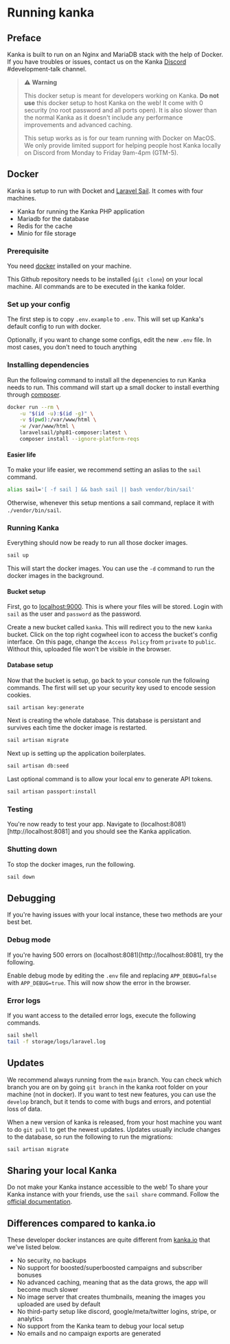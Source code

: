 # Running kanka

## Preface

Kanka is built to run on an Nginx and MariaDB stack with the help of Docker. If you have troubles or issues, contact us on the Kanka [Discord](https://discord.gg/rhsyZJ4) #development-talk channel.

> :warning: **Warning**
>
> This docker setup is meant for developers working on Kanka. **Do not use** this docker setup to host Kanka on the web! It come with 0 security (no root password and all ports open). It is also slower than the normal Kanka as it doesn't include any performance improvements and advanced caching.
>
> This setup works as is for our team running with Docker on MacOS. We only provide limited support for helping people host Kanka locally on Discord from Monday to Friday 9am-4pm (GTM-5).


## Docker

Kanka is setup to run with Docket and [Laravel Sail](https://laravel.com/8.x/sail). It comes with four machines.
* Kanka for running the Kanka PHP application
* Mariadb for the database
* Redis for the cache
* Minio for file storage

### Prerequisite
You need [docker](https://www.docker.com/) installed on your machine.

This Github repository needs to be installed (`git clone`) on your local machine. All commands are to be executed in the kanka folder.

### Set up your config

The first step is to copy `.env.example` to `.env`. This will set up Kanka's default config to run with docker.

Optionally, if you want to change some configs, edit the new `.env` file. In most cases, you don't need to touch anything

### Installing dependencies

Run the following command to install all the depenencies to run Kanka needs to run. This command will start up a small docker to install everthing through [composer](https://getcomposer.org).

```bash
docker run --rm \
    -u "$(id -u):$(id -g)" \
    -v $(pwd):/var/www/html \
    -w /var/www/html \
    laravelsail/php81-composer:latest \
    composer install --ignore-platform-reqs
```

#### Easier life

To make your life easier, we recommend setting an aslias to the `sail` command.
```bash
alias sail='[ -f sail ] && bash sail || bash vendor/bin/sail'
```

Otherwise, whenever this setup mentions a sail command, replace it with `./vendor/bin/sail`.

### Running Kanka

Everything should now be ready to run all those docker images.

```bash
sail up
```

This will start the docker images. You can use the `-d` command to run the docker images in the background.


#### Bucket setup

First, go to [localhost:9000](http://localhost:9000). This is where your files will be stored. Login with `sail` as the user and `password` as the password.

Create a new bucket called `kanka`. This will redirect you to the new `kanka` bucket. Click on the top right cogwheel icon to access the bucket's config interface. On this page, change the `Access Policy` from `private` to `public`. Without this, uploaded file won't be visible in the browser.

#### Database setup

Now that the bucket is setup, go back to your console run the following commands. The first will set up your security key used to encode session cookies.

```bash
sail artisan key:generate
```

Next is creating the whole database. This database is persistant and survives each time the docker image is restarted.

```bash
sail artisan migrate
```

Next up is setting up the application boilerplates.

```bash
sail artisan db:seed
```

Last optional command is to allow your local env to generate API tokens.

```bash
sail artisan passport:install
```

### Testing

You're now ready to test your app. Navigate to (localhost:8081)[http://localhost:8081] and you should see the Kanka application.


### Shutting down

To stop the docker images, run the following.

```bash
sail down
```

## Debugging

If you're having issues with your local instance, these two methods are your best bet.

### Debug mode

If you're having 500 errors on (localhost:8081)[http://localhost:8081], try the following.

Enable debug mode by editing the `.env` file and replacing `APP_DEBUG=false` with `APP_DEBUG=true`. This will now show the error in the browser.

### Error logs

If you want access to the detailed error logs, execute the following commands.

```bash
sail shell
tail -f storage/logs/laravel.log
```

## Updates

We recommend always running from the `main` branch. You can check which branch you are on by going `git branch` in the kanka root folder on your machine (not in docker). If you want to test new features, you can use the `develop` branch, but it tends to come with bugs and errors, and potential loss of data.

When a new version of kanka is released, from your host machine you want to do `git pull` to get the newest updates. Updates usually include changes to the database, so run the following to run the migrations:

```bash
sail artisan migrate
```

## Sharing your local Kanka

Do not make your Kanka instance accessible to the web! To share your Kanka instance with your friends, use the `sail share` command. Follow the [official documentation](https://laravel.com/docs/8.x/sail#sharing-your-site).

## Differences compared to kanka.io

These developer docker instances are quite different from [kanka.io](https://kanka.io/en-US) that we've listed below.

* No security, no backups
* No support for boosted/superboosted campaigns and subscriber bonuses
* No advanced caching, meaning that as the data grows, the app will become much slower
* No image server that creates thumbnails, meaning the images you uploaded are used by default
* No third-party setup like discord, google/meta/twitter logins, stripe, or analytics
* No support from the Kanka team to debug your local setup
* No emails and no campaign exports are generated
